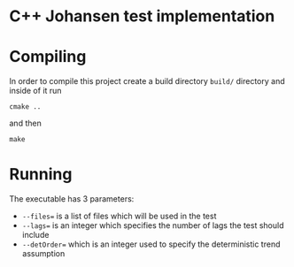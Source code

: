 # C++ Johansen test implementation

# Compiling
In order to compile this project create a build directory ```build/``` directory and inside of it run
```
cmake ..
```
and then 
```
make
```

# Running 
The executable has 3 parameters: 
- ```--files=``` is a list of files which will be used in the test 
- ```--lags=``` is an integer which specifies the number of lags the test should include
- ```--detOrder=``` which is an integer used to specify the deterministic trend assumption

